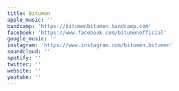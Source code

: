 ```yaml
---
title: Bitumen
apple_music: ''
bandcamp: 'https://bitumenbitumen.bandcamp.com'
facebook: 'https://www.facebook.com/bitumenofficial'
google_music: ''
instagram: 'https://www.instagram.com/bitumen.bitumen'
soundcloud: ''
spotify: ''
twitter: ''
website: ''
youtube: ''
---
```


